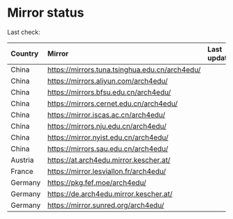 <script src="./time.js"></script>
# Mirror status
Last check: <script type="text/javascript">localize(1719106429.7437518);</script>

|Country|Mirror|Last update|
|:------|:-----|:----------|
|China|https://mirrors.tuna.tsinghua.edu.cn/arch4edu/|<script type="text/javascript">localize(1719081276);</script>|
|China|https://mirrors.aliyun.com/arch4edu/|<script type="text/javascript">localize(1719081276);</script>|
|China|https://mirrors.bfsu.edu.cn/arch4edu/|<script type="text/javascript">localize(1719081276);</script>|
|China|https://mirrors.cernet.edu.cn/arch4edu/|<script type="text/javascript">localize(1719081276);</script>|
|China|https://mirror.iscas.ac.cn/arch4edu/|<script type="text/javascript">localize(1719081276);</script>|
|China|https://mirrors.nju.edu.cn/arch4edu/|<script type="text/javascript">localize(1718994814);</script>|
|China|https://mirror.nyist.edu.cn/arch4edu/|<script type="text/javascript">localize(1719037999);</script>|
|China|https://mirrors.sau.edu.cn/arch4edu/|<script type="text/javascript">localize(1719081276);</script>|
|Austria|https://at.arch4edu.mirror.kescher.at/|<script type="text/javascript">localize(1719081276);</script>|
|France|https://mirror.lesviallon.fr/arch4edu/|<script type="text/javascript">localize(1719081276);</script>|
|Germany|https://pkg.fef.moe/arch4edu/|<script type="text/javascript">localize(1719081276);</script>|
|Germany|https://de.arch4edu.mirror.kescher.at/|<script type="text/javascript">localize(1719081276);</script>|
|Germany|https://mirror.sunred.org/arch4edu/|<script type="text/javascript">localize(1719081276);</script>|

<script src="./tablefilter/tablefilter.js"></script>
<script src="./table.js"></script>